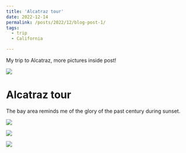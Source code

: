 ```yaml
---
title: 'Alcatraz tour'
date: 2022-12-14
permalink: /posts/2022/12/blog-post-1/
tags:
  - trip
  - California

---
```


My trip to Alcatraz, more pictures inside post!

![](/images/posts/0000.jpg)

Alcatraz tour
======

The bay area reminds me of the glory of the past century during sunset.

![](/images/posts/0001.jpg)

![](/images/posts/0002.jpg)

![](/images/posts/0003.jpg)